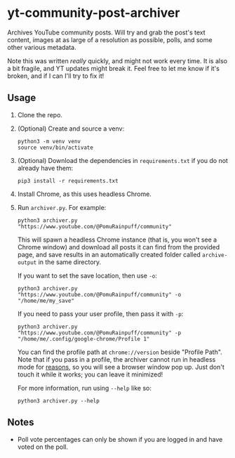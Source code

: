 # yt-community-post-archiver

Archives YouTube community posts. Will try and grab the post's text content, images at as large of a resolution as
possible, polls, and some other various metadata.

Note this was written _really_ quickly, and might not work every time. It is also a bit fragile, and YT updates
might break it. Feel free to let me know if it's broken, and if I can I'll try to fix it!

## Usage

1. Clone the repo.

2. (Optional) Create and source a venv:

   ```shell
   python3 -m venv venv
   source venv/bin/activate
   ```

3. (Optional) Download the dependencies in `requirements.txt` if you do not already have them:

   ```shell
   pip3 install -r requirements.txt
   ```

4. Install Chrome, as this uses headless Chrome.

5. Run `archiver.py`. For example:

   ```shell
   python3 archiver.py "https://www.youtube.com/@PomuRainpuff/community"
   ```

   This will spawn a headless Chrome instance (that is, you won't see a Chrome window) and download all posts
   it can find from the provided page, and save results in an automatically created folder called `archive-output`
   in the same directory.

   If you want to set the save location, then use `-o`:

   ```shell
   python3 archiver.py "https://www.youtube.com/@PomuRainpuff/community" -o "/home/me/my_save"
   ```

   If you need to pass your user profile, then pass it with `-p`:

   ```shell
   python3 archiver.py "https://www.youtube.com/@PomuRainpuff/community" -p "/home/me/.config/google-chrome/Profile 1"
   ```

   You can find the profile path at `chrome://version` beside "Profile Path". Note that if you pass in a profile,
   the archiver cannot run in headless mode for [reasons](https://github.com/SeleniumHQ/selenium/issues/11224), so
   you will see a browser window pop up. Just don't touch it while it works; you can leave it minimized!

   For more information, run using `--help` like so:

   ```shell
   python3 archiver.py --help
   ```

## Notes

- Poll vote percentages can only be shown if you are logged in and have voted on the poll.
